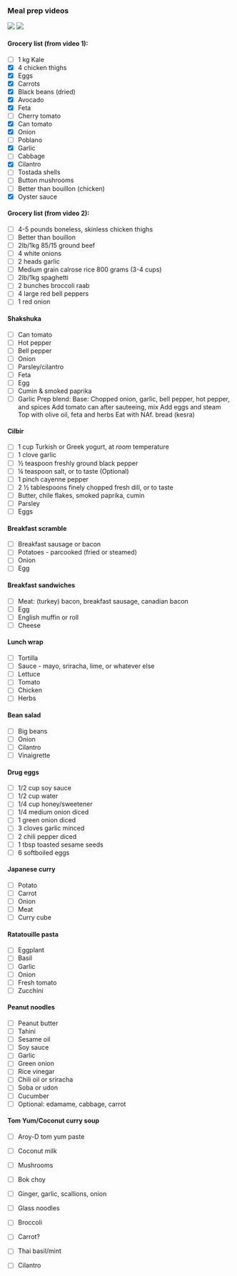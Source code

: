 ### Meal prep videos
![](https://www.youtube.com/watch?v=-4PZHHCUJZc&ab_channel=BrianLagerstrom)
![](https://www.youtube.com/watch?v=dH0WAYgWAOE&ab_channel=BrianLagerstrom)


#### Grocery list (from video 1):
- [ ] 1 kg Kale
- [x] 4 chicken thighs
- [x] Eggs
- [x] Carrots
- [x] Black beans (dried)
- [x] Avocado
- [x] Feta
- [ ] Cherry tomato
- [x] Can tomato
- [x] Onion
- [ ] Poblano
- [x] Garlic
- [ ] Cabbage
- [x] Cilantro
- [ ] Tostada shells
- [ ] Button mushrooms
- [ ] Better than bouillon (chicken)
- [x] Oyster sauce
#### Grocery list (from video 2):
- [ ] 4-5 pounds boneless, skinless chicken thighs 
- [ ] Better than bouillon 
- [ ] 2lb/1kg 85/15 ground beef 
- [ ] 4 white onions
- [ ] 2 heads garlic
- [ ] Medium grain calrose rice 800 grams (3-4 cups) 
- [ ] 2lb/1kg spaghetti 
- [ ] 2 bunches broccoli raab 
- [ ] 4 large red bell peppers 
- [ ] 1 red onion 

#### Shakshuka 
- [ ] Can tomato
- [ ] Hot pepper
- [ ] Bell pepper
- [ ] Onion
- [ ] Parsley/cilantro 
- [ ] Feta
- [ ] Egg
- [ ] Cumin & smoked paprika
- [ ] Garlic
Prep blend: 
Base: Chopped onion, garlic, bell pepper, hot pepper, and spices 
Add tomato can after sauteeing, mix
Add eggs and steam
Top with olive oil, feta and herbs
Eat with NAf. bread (kesra)

#### Cilbir
- [ ] 1 cup Turkish or Greek yogurt, at *room* temperature
- [ ] 1 clove garlic
- [ ] ½ teaspoon freshly ground black pepper
- [ ] ¼ teaspoon salt, or to taste (Optional)
- [ ] 1 pinch cayenne pepper
- [ ] 2 ½ tablespoons finely chopped fresh dill, or to taste
- [ ] Butter, chile flakes, smoked paprika, cumin
- [ ] Parsley
- [ ] Eggs

#### Breakfast scramble
- [ ] Breakfast sausage or bacon
- [ ] Potatoes - parcooked (fried or steamed)
- [ ] Onion
- [ ] Egg

#### Breakfast sandwiches
- [ ] Meat: (turkey) bacon, breakfast sausage, canadian bacon
- [ ] Egg
- [ ] English muffin or roll
- [ ] Cheese

#### Lunch wrap
- [ ] Tortilla 
- [ ] Sauce - mayo, sriracha, lime, or whatever else 
- [ ] Lettuce
- [ ] Tomato
- [ ] Chicken
- [ ] Herbs

#### Bean salad
- [ ] Big beans
- [ ] Onion
- [ ] Cilantro
- [ ] Vinaigrette

#### Drug eggs
- [ ] 1/2 cup soy sauce
- [ ] 1/2 cup water
- [ ] 1/4 cup honey/sweetener
- [ ] 1/4 medium onion diced
- [ ] 1 green onion diced
- [ ] 3 cloves garlic minced
- [ ] 2 chili pepper diced
- [ ] 1 tbsp toasted sesame seeds
- [ ] 6 softboiled eggs

#### Japanese curry
- [ ] Potato 
- [ ] Carrot 
- [ ] Onion
- [ ] Meat
- [ ] Curry cube

#### Ratatouille pasta
- [ ] Eggplant
- [ ] Basil
- [ ] Garlic
- [ ] Onion
- [ ] Fresh tomato
- [ ] Zucchini

#### Peanut noodles
- [ ] Peanut butter
- [ ] Tahini
- [ ] Sesame oil
- [ ] Soy sauce
- [ ] Garlic
- [ ] Green onion
- [ ] Rice vinegar
- [ ] Chili oil or sriracha 
- [ ] Soba or udon
- [ ] Cucumber
- [ ] Optional: edamame, cabbage, carrot

#### Tom Yum/Coconut curry soup
- [ ] Aroy-D tom yum paste
- [ ] Coconut milk
- [ ] Mushrooms
- [ ] Bok choy
- [ ] Ginger, garlic, scallions, onion
- [ ] Glass noodles
- [ ] Broccoli 
- [ ] Carrot?
- [ ] Thai basil/mint
- [ ] Cilantro 




